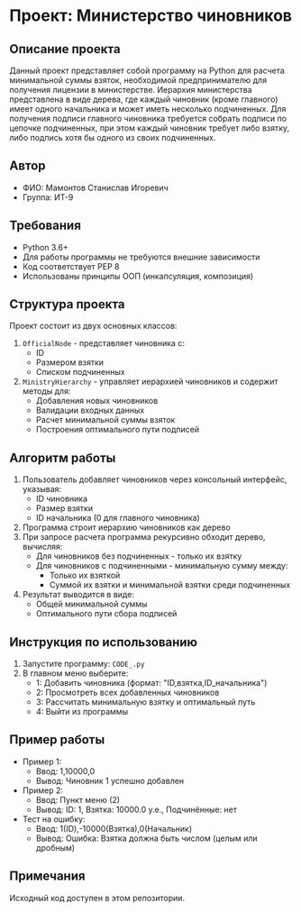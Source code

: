 # Проект: Министерство чиновников

## Описание проекта
Данный проект представляет собой программу на Python для расчета минимальной суммы взяток, необходимой предпринимателю для получения лицензии в министерстве. Иерархия министерства представлена в виде дерева, где каждый чиновник (кроме главного) имеет одного начальника и может иметь несколько подчиненных. Для получения подписи главного чиновника требуется собрать подписи по цепочке подчиненных, при этом каждый чиновник требует либо взятку, либо подпись хотя бы одного из своих подчиненных.

## Автор
- ФИО: Мамонтов Станислав Игоревич
- Группа: ИТ-9

## Требования
- Python 3.6+
- Для работы программы не требуются внешние зависимости
- Код соответствует PEP 8
- Использованы принципы ООП (инкапсуляция, композиция)

## Структура проекта
Проект состоит из двух основных классов:
1. `OfficialNode` - представляет чиновника с:
   - ID
   - Размером взятки
   - Списком подчиненных
2. `MinistryHierarchy` - управляет иерархией чиновников и содержит методы для:
   - Добавления новых чиновников
   - Валидации входных данных
   - Расчет минимальной суммы взяток
   - Построения оптимального пути подписей

## Алгоритм работы
1. Пользователь добавляет чиновников через консольный интерфейс, указывая:
   - ID чиновника
   - Размер взятки
   - ID начальника (0 для главного чиновника)
2. Программа строит иерархию чиновников как дерево
3. При запросе расчета программа рекурсивно обходит дерево, вычисляя:
   - Для чиновников без подчиненных - только их взятку
   - Для чиновников с подчиненными - минимальную сумму между:
     * Только их взяткой
     * Суммой их взятки и минимальной взятки среди подчиненных
4. Результат выводится в виде:
   - Общей минимальной суммы
   - Оптимального пути сбора подписей

## Инструкция по использованию
1. Запустите программу: `CODE_.py`
2. В главном меню выберите:
   - 1: Добавить чиновника (формат: "ID,взятка,ID_начальника")
   - 2: Просмотреть всех добавленных чиновников
   - 3: Рассчитать минимальную взятку и оптимальный путь
   - 4: Выйти из программы

## Пример работы
- Пример 1:
  - Ввод: 1,10000,0
  - Вывод: Чиновник 1 успешно добавлен
- Пример 2:
  - Ввод: Пункт меню (2)
  - Вывод: ID: 1, Взятка: 10000.0 у.е., Подчинённые: нет
- Тест на ошибку:
  - Ввод: 1(ID),-10000(Взятка),0(Начальник)
  - Вывод: Ошибка: Взятка должна быть числом (целым или дробным)

## Примечания
Исходный код доступен в этом репозитории.
